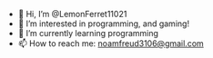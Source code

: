 - 👋 Hi, I’m @LemonFerret11021
- 👀 I’m interested in programming, and gaming!
- 🌱 I’m currently learning programming
- 📫 How to reach me: noamfreud3106@gmail.com

<!---
LemonFerret11021/LemonFerret11021 is a ✨ special ✨ repository because its `README.md` (this file) appears on your Gitb profile.
You can click the Preview link to take a look at your changes.Hu
--->
